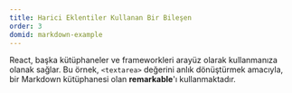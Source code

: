 ```yaml
---
title: Harici Eklentiler Kullanan Bir Bileşen
order: 3
domid: markdown-example
---
```


React, başka kütüphaneler ve frameworkleri arayüz olarak kullanmanıza olanak sağlar. Bu örnek, `<textarea>` değerini anlık dönüştürmek amacıyla, bir Markdown kütüphanesi olan **remarkable**'ı kullanmaktadır. 
